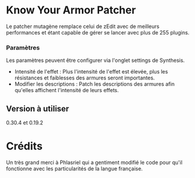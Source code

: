 # Know Your Armor Patcher
Le patcher mutagène remplace celui de zEdit avec de meilleurs performances et étant capable de gérer se lancer avec plus de 255 plugins.

### Paramètres
Les paramètres peuvent être configurer via l'onglet settings de Synthesis.
- Intensité de l'effet : Plus l'intensité de l'effet est élevée, plus les résistances et faiblesses des armures seront importantes.
- Modifier les descriptions : Patch les descriptions des armures afin qu'elles affichent l'intensité de leurs effets.

## Version à utiliser
0.30.4 et 0.19.2

# Crédits
Un très grand merci à Phlasriel qui a gentiment modifié le code pour qu'il fonctionne avec les particularités de la langue française.
